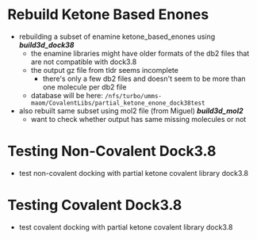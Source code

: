 # Rebuild Ketone Based Enones
- rebuilding a subset of enamine ketone_based_enones using ***build3d_dock38***
	- the enamine libraries might have older formats of the db2 files that are not compatible with dock3.8
	- the output gz file from tldr seems incomplete 
		- there's only a few db2 files and doesn't seem to be more than one molecule per db2 file  
	- database will be here: `/nfs/turbo/umms-maom/CovalentLibs/partial_ketone_enone_dock38test`
- also rebuilt same subset using mol2 file (from Miguel) ***build3d_mol2***
	- want to check whether output has same missing molecules or not

# Testing Non-Covalent Dock3.8
- test non-covalent docking with partial ketone covalent library dock3.8 

# Testing Covalent Dock3.8
- test covalent docking with partial ketone covalent library dock3.8 